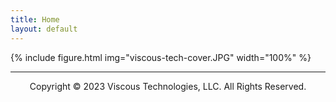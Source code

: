 ```yaml
---
title: Home
layout: default
---
```


{% include figure.html img="viscous-tech-cover.JPG" width="100%" %}


---------
<p style="text-align: center;">Copyright © 2023 Viscous Technologies, LLC. All Rights Reserved.</p>

